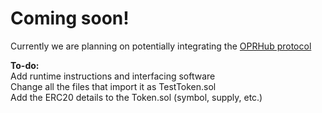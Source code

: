 # Coming soon!

Currently we are planning on potentially integrating the [OPRHub protocol](https://thehubbleproject.github.io/docs/)

**To-do:** \
Add runtime instructions and interfacing software \
Change all the files that import it as TestToken.sol \
Add the ERC20 details to the Token.sol (symbol, supply, etc.)
